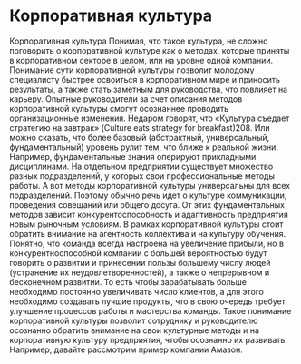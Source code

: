 # Корпоративная культура

Корпоративная культура
Понимая, что такое культура, не сложно поговорить о корпоративной культуре как о методах, которые приняты в корпоративном секторе в целом, или на уровне одной компании. 
Понимание сути корпоративной культуры позволит молодому специалисту быстрее освоиться в корпоративном мире и приносить результаты, а также стать заметным для руководства, что повлияет на карьеру. Опытные руководители за счет описания методов корпоративной культуры смогут осознаннее проводить организационные изменения. 
Недаром говорят, что «Культура съедает стратегию на завтрак» (Culture eats strategy for breakfast)208. Или можно сказать, что более базовый (абстрактный, универсальный, фундаментальный) уровень рулит тем, что ближе к реальной жизни. Например, фундаментальные знания оперируют прикладными дисциплинами.
На отдельном предприятии существует множество разных подразделений, у которых свои профессиональные методы работы. А вот методы корпоративной культуры универсальны для всех подразделений. Поэтому обычно речь идет о культуре коммуникации, проведения совещаний или общего досуга. От этих фундаментальных методов зависит конкурентоспособность и адаптивность предприятия новым рыночным условиям. 
В рамках корпоративной культуры стоит обратить внимание на агентность коллектива и на культуру обучения. Понятно, что команда всегда настроена на увеличение прибыли, но в конкурентноспособной компании с большей вероятностью будут говорить о развитии и принесении пользы большему числу людей (устранение их неудовлетворенностей), а также о непрерывном и бесконечном развитии. То есть чтобы зарабатывать больше необходимо постоянно увеличивать число клиентов, а для этого необходимо создавать лучшие продукты, что в свою очередь требует улучшение процессов работы и мастерства команды. 
Такое понимание корпоративной культуры позволит сотруднику и руководителю осознанно обратить внимание на свои культурные методы и на корпоративную культуру предприятия, чтобы осознанно их развивать. Например, давайте рассмотрим пример компании Амазон.
